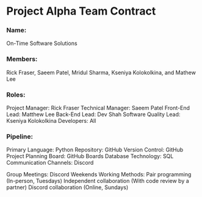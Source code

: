 # Project Alpha Team Contract

### Name:
On-Time Software Solutions
### Members:
Rick Fraser, Saeem Patel, Mridul Sharma, Kseniya Kolokolkina, and Mathew Lee
### Roles:
Project Manager: Rick Fraser
Technical Manager: Saeem Patel
Front-End Lead: Matthew Lee
Back-End Lead: Dev Shah
Software Quality Lead: Kseniya Kolokolkina
Developers: All

### Pipeline:
Primary Language: Python
Repository: GitHub
Version Control: GitHub
Project Planning Board: GitHub Boards
Database Technology: SQL
Communication
Channels:
Discord

Group Meetings:
Discord Weekends
Working Methods:
Pair programming (In-person, Tuesdays)
Independent collaboration (With code review by a partner)
Discord collaboration (Online, Sundays)

